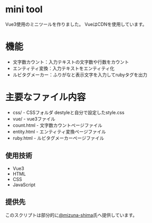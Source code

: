 # mini tool
Vue3使用のミニツールを作りました。
VueはCDNを使用しています。

# 機能
- 文字数カウント：入力テキストの文字数や行数をカウント
- エンティティ変換：入力テキストをエンティティ化
- ルビタグメーカー：ふりがなと表示文字を入力してrubyタグを出力

# 主要なファイル内容
- css/ - CSSフォルダ destyleと自分で設定したstyle.css
- vue/ - vue3ファイル
- count.html - 文字数カウントページファイル
- entity.html - エンティティ変換ページファイル
- ruby.html - ルビタグメーカーページファイル

## 使用技術
- Vue3
- HTML
- CSS
- JavaScript

## 提供先
このスクリプトは部分的に[@mizuna-shima](https://github.com/mizuna-shima/)氏へ提供しています。